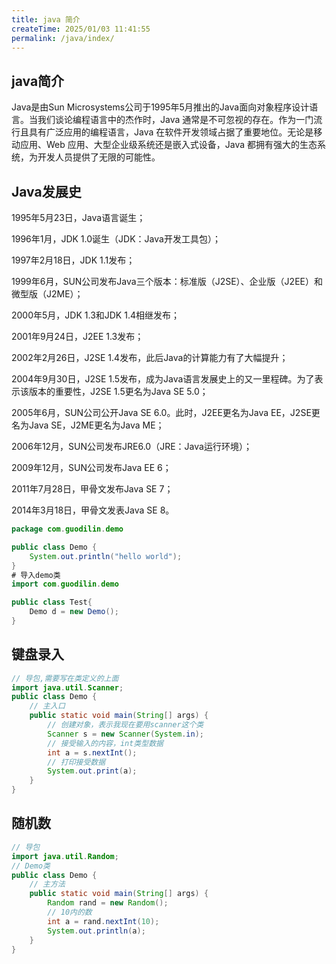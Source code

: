 ```yaml
---
title: java 简介
createTime: 2025/01/03 11:41:55
permalink: /java/index/
---
```

## java简介

Java是由Sun Microsystems公司于1995年5月推出的Java面向对象程序设计语言。当我们谈论编程语言中的杰作时，Java 通常是不可忽视的存在。作为一门流行且具有广泛应用的编程语言，Java 在软件开发领域占据了重要地位。无论是移动应用、Web 应用、大型企业级系统还是嵌入式设备，Java 都拥有强大的生态系统，为开发人员提供了无限的可能性。

## Java发展史

1995年5月23日，Java语言诞生；

1996年1月，JDK 1.0诞生（JDK：Java开发工具包）；

1997年2月18日，JDK 1.1发布；

1999年6月，SUN公司发布Java三个版本：标准版（J2SE）、企业版（J2EE）和微型版（J2ME）；

2000年5月，JDK 1.3和JDK 1.4相继发布；

2001年9月24日，J2EE 1.3发布；

2002年2月26日，J2SE 1.4发布，此后Java的计算能力有了大幅提升；

2004年9月30日，J2SE 1.5发布，成为Java语言发展史上的又一里程碑。为了表示该版本的重要性，J2SE 1.5更名为Java SE 5.0；

2005年6月，SUN公司公开Java SE 6.0。此时，J2EE更名为Java EE，J2SE更名为Java SE，J2ME更名为Java ME；

2006年12月，SUN公司发布JRE6.0（JRE：Java运行环境）；

2009年12月，SUN公司发布Java EE 6；

2011年7月28日，甲骨文发布Java SE 7；

2014年3月18日，甲骨文发表Java SE 8。

```java
package com.guodilin.demo

public class Demo {
    System.out.println("hello world");
}
# 导入demo类
import com.guodilin.demo

public class Test{
    Demo d = new Demo();
}
```

## 键盘录入

```java
// 导包,需要写在类定义的上面
import java.util.Scanner;
public class Demo {
    // 主入口
    public static void main(String[] args) {
        // 创建对象，表示我现在要用scanner这个类
        Scanner s = new Scanner(System.in);
        // 接受输入的内容，int类型数据
        int a = s.nextInt();
        // 打印接受数据
        System.out.print(a);
    }
}
```

## 随机数

```java
// 导包
import java.util.Random;
// Demo类
public class Demo {
    // 主方法
    public static void main(String[] args) {
        Random rand = new Random();
        // 10内的数
        int a = rand.nextInt(10); 
        System.out.println(a);
    }
}
```